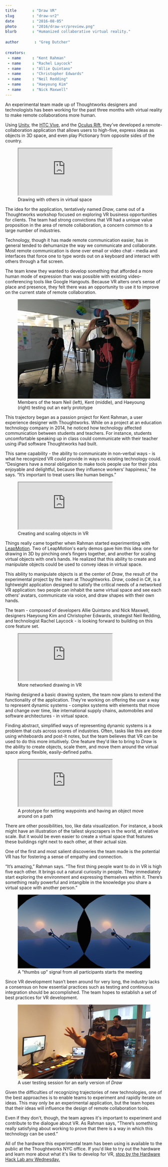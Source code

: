 ```yaml
---
title       : "Draw VR"
slug        : "draw-vr2"
date 		: "2016-08-05"
photo       : "2016/draw-vr/preview.png"
blurb       : "Humanized collaborative virtual reality."

author       : "Greg Dutcher"

creators:
 - name     : "Kent Rahman"
 - name     : "Rachel Laycock"
 - name     : "Allie Quintano"
 - name     : "Christopher Edwards"
 - name     : "Neil Redding"
 - name     : "Haeyoung Kim"
 - name     : "Nick Maxwell"
---
```


An experimental team made up of Thoughtworks designers and technologists has been working for the past three months with virtual reality to make remote collaborations more human.

Using <a href="https://unity3d.com/">Unity</a>, the <a href="http://www.htcvive.com/us/">HTC Vive</a>, and the <a href="https://www3.oculus.com/en-us/rift/">Oculus Rift</a>, they’ve developed a remote-collaboration application that allows users to high-five, express ideas as objects in 3D space, and even play Pictionary from opposite sides of the country.

<figure class="video ratio-50">
	<iframe src="https://www.youtube.com/embed/l2zb8I0J93Q" allowfullscreen></iframe>
	<figcaption>Drawing with others in virtual space</figcaption>
</figure>

The idea for the application, tentatively named <i>Draw</i>, came out of a Thoughtworks workshop focused on exploring VR business opportunities for clients.  The team had strong convictions that VR had a unique value proposition in the area of remote collaboration, a concern common to a large number of industries.

Technology, though it has made remote communication easier, has in general tended to dehumanize the way we communicate and collaborate.  Most remote communication is done over email or video chat - media and interfaces that force one to type words out on a keyboard and interact with others through a flat screen.

The team knew they wanted to develop something that afforded a more human mode of expression than was possible with existing video-conferencing tools like Google Hangouts.  Because VR alters one’s sense of place and presence, they felt there was an opportunity to use it to improve on the current state of remote collaboration.

<figure>
	<img src="/images/projects/2016/draw-vr/team.jpg">
	<figcaption>Members of the team Neil (left), Kent (middle), and Haeyoung (right) testing out an early prototype</figcaption>
</figure>

This trajectory began as a passion project for Kent Rahman, a user experience designer with Thoughtworks.  While on a project at an education technology company in 2014, he noticed how technology affected communication between students and teachers.  For instance, students uncomfortable speaking up in class could communicate with their teacher using iPad software Thoughtworks had built.

This same capability - the ability to communicate in non-verbal ways - is what he recognized VR could provide in ways no existing technology could.  “Designers have a moral obligation to make tools people use for their jobs enjoyable and delightful, because they influence workers’ happiness,” he says.  “It’s important to treat users like human beings.”

<figure class="video ratio-50">
	<iframe src="https://www.youtube.com/embed/SiR9Tehn6Qg" allowfullscreen></iframe>
	<figcaption>Creating and scaling objects in VR</figcaption>
</figure>

Things really came together when Rahman started experimenting with <a href="https://www.leapmotion.com/">LeapMotion</a>.  Two of LeapMotion's early demos gave him this idea: one for drawing in 3D by pinching one’s fingers together, and another for scaling virtual objects with one’s hands.  He realized that this ability to create and manipulate objects could be used to convey ideas in virtual space.

This ability to manipulate objects is at the center of <i>Draw</i>, the result of the experimental project by the team at Thoughtworks.  <i>Draw</i>, coded in C#, is a lightweight application designed to satisfy the critical needs of a networked VR application: two people can inhabit the same virtual space and see each others’ avatars, communicate via voice, and draw shapes with their own hands.

The team - composed of developers Allie Quintano and Nick Maxwell, designers Haeyoung Kim and Christopher Edwards, strategist Neil Redding, and technologist Rachel Laycock - is looking forward to building on this core feature set.

<figure class="video ratio-50">
	<iframe src="https://www.youtube.com/embed/dAlAMhXhDiE" allowfullscreen></iframe>
	<figcaption>More networked drawing in VR</figcaption>
</figure>

Having designed a basic drawing system, the team now plans to extend the functionality of the application.  They're working on offering the user a way to represent dynamic systems - complex systems with elements that move and change over time, like international supply chains, automobiles and software architectures - in virtual space.

Finding abstract, simplified ways of representing dynamic systems is a problem that cuts across scores of industries.  Often, tasks like this are done using whiteboards and post-it notes, but the team believes that VR can be used to do this more intuitively.  One feature they'd like to bring to <i>Draw</i> is the ability to create objects, scale them, and move them around the virtual space along flexible, easily-defined paths. 

<figure class="video ratio-50">
	<iframe src="https://www.youtube.com/embed/7xylV1QfE08" allowfullscreen></iframe>
	<figcaption>A prototype for setting waypoints and having an object move around on a path</figcaption>
</figure>

There are other possibilities, too, like data visualization.  For instance, a book might have an illustration of the tallest skyscrapers in the world, at relative scale.  But it would be even easier to create a virtual space that features these buildings right next to each other, at their actual size.

One of the first and most salient discoveries the team made is the potential VR has for fostering a sense of empathy and connection.

“It’s amazing,” Rahman says.  “The first thing people want to do in VR is high five each other.  It brings out a natural curiosity in people.  They immediately start exploring the environment and expressing themselves within it.  There’s something really powerful and intangible in the knowledge you share a virtual space with another person.”

<figure>
	<img src="/images/projects/2016/draw-vr/thumbsup.png">
	<figcaption>A "thumbs up" signal from all participants starts the meeting</figcaption>
</figure>

Since VR development hasn’t been around for very long, the industry lacks a consensus on how essential practices such as testing and continuous integration should be accomplished. The team hopes to establish a set of best practices for VR development.

<figure>
	<img src="/images/projects/2016/draw-vr/hand-out.jpg">
	<figcaption>A user testing session for an early version of <i>Draw</i></figcaption>
</figure>

Given the difficulties of recognizing trajectories of new technologies, one of the best approaches is to enable teams to experiment and rapidly iterate on ideas.  This may only be an experimental application, but the team hopes that their ideas will influence the design of remote collaboration tools.

Even if they don't, though, the team agrees it's important to experiment and contribute to the dialogue about VR. As Rahman says, "There’s something really satisfying about working to prove that there is a way in which this technology can be used.”

All of the hardware this experimental team has been using is available to the public at the Thoughtworks NYC office.  If you'd like to try out the hardware and learn more about what it's like to develop for VR, <a href="/join/">stop by the Hardware Hack Lab any Wednesday.</a>
